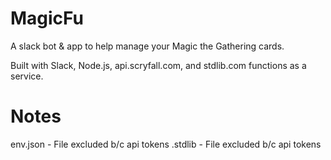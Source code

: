 # MagicFu
A slack bot & app to help manage your Magic the Gathering cards.

Built with Slack, Node.js, api.scryfall.com, and stdlib.com functions as a service.

# Notes
env.json - File excluded b/c api tokens
.stdlib - File excluded b/c api tokens
